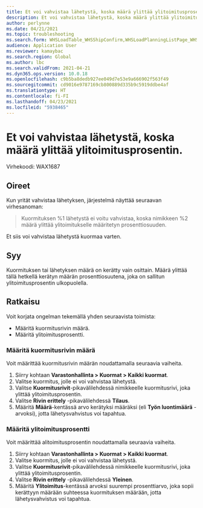 ```yaml
---
title: Et voi vahvistaa lähetystä, koska määrä ylittää ylitoimitusprosentin.
description: Et voi vahvistaa lähetystä, koska määrä ylittää ylitoimitusprosentin.
author: perlynne
ms.date: 04/21/2021
ms.topic: troubleshooting
ms.search.form: WHSLoadTable_WHSShipConfirm,WHSLoadPlanningListPage_WHSShipConfirm,WHSLoadPlanningWorkbench_WHSShipConfirm,WHSTransportLoad_WHSShipConfirm,WHSShipPlanningListPage_WHSShipConfirm,WHSShipmentDetails_WHSShipConfirm,WHSWorkTable_WHSShipConfirm,WHSWorkTableListPage_WHSShipConfirm,Dialog_WHSOutboundShipConfirmController_WHSOutboundShipConfirm
audience: Application User
ms.reviewer: kamaybac
ms.search.region: Global
ms.author: lbc
ms.search.validFrom: 2021-04-21
ms.dyn365.ops.version: 10.0.18
ms.openlocfilehash: c9b5ba8dedb927ee049d7e53e9a666902f563f49
ms.sourcegitcommit: cd9016e9787169cb800889d335b9c5919ddbe4af
ms.translationtype: HT
ms.contentlocale: fi-FI
ms.lasthandoff: 04/23/2021
ms.locfileid: "5938465"
---
```

# <a name="you-cant-confirm-a-shipment-because-the-quantity-exceeds-the-overdelivery-percentage"></a>Et voi vahvistaa lähetystä, koska määrä ylittää ylitoimitusprosentin.

Virhekoodi: WAX1687

## <a name="symptoms"></a>Oireet

Kun yrität vahvistaa lähetyksen, järjestelmä näyttää seuraavan virhesanoman:

> Kuormituksen %1 lähetystä ei voitu vahvistaa, koska nimikkeen %2 määrä ylittää ylitoimitukselle määritetyn prosenttiosuuden.

Et siis voi vahvistaa lähetystä kuormaa varten.

## <a name="cause"></a>Syy

Kuormituksen tai lähetyksen määrä on kerätty vain osittain. Määrä ylittää tällä hetkellä kerätyn määrän prosenttiosuutena, joka on sallitun ylitoimitusprosentin ulkopuolella.

## <a name="resolution"></a>Ratkaisu

Voit korjata ongelman tekemällä yhden seuraavista toimista:

- Määritä kuormitusrivin määrä.
- Määritä ylitoimitusprosentti.

### <a name="set-the-load-line-quantity"></a>Määritä kuormitusrivin määrä

Voit määrittää kuormitusrivin määrän noudattamalla seuraavia vaiheita.

1. Siirry kohtaan **Varastonhallinta \> Kuormat \> Kaikki kuormat**.
1. Valitse kuormitus, jolle ei voi vahvistaa lähetystä.
1. Valitse **Kuormitusrivit**-pikavälilehdessä nimikkeelle kuormitusrivi, joka ylittää ylitoimitusprosentin.
1. Valitse **Rivin erittely** -pikavälilehdessä **Tilaus**.
1. Määritä **Määrä**-kentässä arvo kerätyksi määräksi (eli **Työn luontimäärä** -arvoksi), jotta lähetysvahvistus voi tapahtua.

### <a name="set-the-overdelivery-percentage"></a>Määritä ylitoimitusprosentti

Voit määrittää alitoimitusprosentin noudattamalla seuraavia vaiheita.

1. Siirry kohtaan **Varastonhallinta \> Kuormat \> Kaikki kuormat**.
1. Valitse kuormitus, jolle ei voi vahvistaa lähetystä.
1. Valitse **Kuormitusrivit**-pikavälilehdessä nimikkeelle kuormitusrivi, joka ylittää ylitoimitusprosentin.
1. Valitse **Rivin erittely** -pikavälilehdessä **Yleinen**.
1. Määritä **Ylitoimitus**-kentässä arvoksi suurempi prosenttiarvo, joka sopii kerättyyn määrään suhteessa kuormituksen määrään, jotta lähetysvahvistus voi tapahtua.
